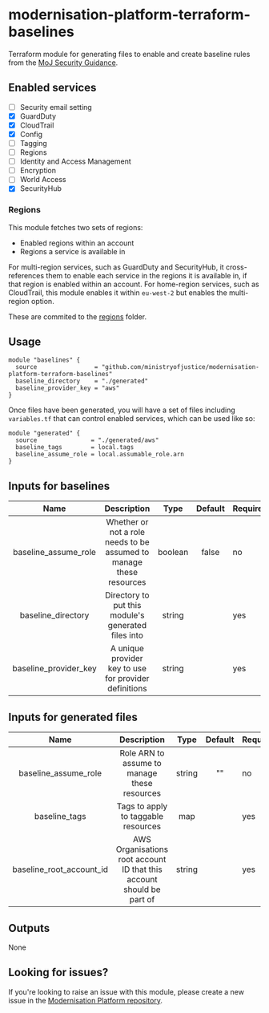 # modernisation-platform-terraform-baselines

Terraform module for generating files to enable and create baseline rules from the [MoJ Security Guidance](https://ministryofjustice.github.io/security-guidance/baseline-aws-accounts/#baseline-for-amazon-web-services-accounts).

## Enabled services
- [ ] Security email setting
- [x] GuardDuty
- [x] CloudTrail
- [x] Config
- [ ] Tagging
- [ ] Regions
- [ ] Identity and Access Management
- [ ] Encryption
- [ ] World Access
- [x] SecurityHub

### Regions
This module fetches two sets of regions:
- Enabled regions within an account
- Regions a service is available in

For multi-region services, such as GuardDuty and SecurityHub, it cross-references them to enable each service in the regions it is available in, if that region is enabled within an account.
For home-region services, such as CloudTrail, this module enables it within `eu-west-2` but enables the multi-region option.

These are commited to the [regions](regions) folder.

## Usage
```
module "baselines" {
  source                = "github.com/ministryofjustice/modernisation-platform-terraform-baselines"
  baseline_directory    = "./generated"
  baseline_provider_key = "aws"
}
```

Once files have been generated, you will have a set of files including `variables.tf` that can control enabled services, which can be used like so:

```
module "generated" {
  source               = "./generated/aws"
  baseline_tags        = local.tags
  baseline_assume_role = local.assumable_role.arn
}
```

## Inputs for baselines
|          Name         |                             Description                             |   Type  | Default | Required |
|:---------------------:|:-------------------------------------------------------------------:|:-------:|:-------:|----------|
|  baseline_assume_role | Whether or not a role needs to be assumed to manage these resources | boolean |  false  | no       |
|   baseline_directory  |         Directory to put this module's generated files into         |  string |         | yes      |
| baseline_provider_key |        A unique provider key to use for provider definitions        |  string |         | yes      |

## Inputs for generated files
|           Name           |                              Description                              |  Type  | Default | Required |
|:------------------------:|:---------------------------------------------------------------------:|:------:|:-------:|----------|
|   baseline_assume_role   |              Role ARN to assume to manage these resources             | string |    ""   | no       |
|       baseline_tags      |                  Tags to apply to taggable resources                  |   map  |         | yes      |
| baseline_root_account_id | AWS Organisations root account ID that this account should be part of | string |         | yes      |

## Outputs
None

## Looking for issues?
If you're looking to raise an issue with this module, please create a new issue in the [Modernisation Platform repository](https://github.com/ministryofjustice/modernisation-platform/issues).
